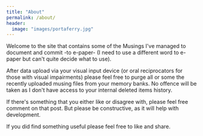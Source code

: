 ```yaml
---
title: "About"
permalink: /about/
header:
  image: "images/portaferry.jpg"
---
```


Welcome to the site that contains some of the Musings I've managed to document and commit -to e-paper- (I need to use a different word to e-paper but can't quite decide what to use).

After data upload via your visual input device (or oral reciprocators for those with visual impairments) please feel free to purge all or some the recently uploaded musing files from your memory banks.  No offence will be taken as I don't have access to your internal deleted items history.

If there's something that you either like or disagree with, please feel free comment on that post.  But please be constructive, as it will help with development.

If you did find something useful please feel free to like and share.
